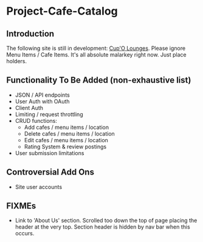 # Project-Cafe-Catalog

## Introduction
The following site is still in development: [Cup'O Lounges](http://erikgrootendorst.com).
Please ignore Menu Items / Cafe Items. It's all absolute malarkey right now. Just place holders.

## Functionality To Be Added (non-exhaustive list)

- JSON / API endpoints
- User Auth with OAuth
- Client Auth
- Limiting / request throttling
- CRUD functions:
  * Add cafes / menu items / location
  * Delete cafes / menu items / location
  * Edit cafes / menu items / location
  * Rating System & review postings
- User submission limitations

## Controversial Add Ons
- Site user accounts

## FIXMEs
- Link to 'About Us' section. Scrolled too down the top of page placing the header at the very top. Section header is hidden by nav bar when this occurs.
